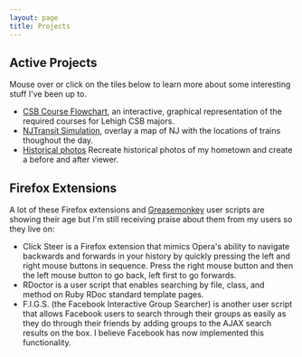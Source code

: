 ```yaml
---
layout: page
title: Projects
---
```


Active Projects
---------------

Mouse over or click on the tiles below to learn more about some interesting stuff I've been up to.

* [CSB Course Flowchart](csb_flowchart), an interactive, graphical representation of the required
  courses for Lehigh CSB majors.
* [NJTransit Simulation](stop_map), overlay a map of NJ with the locations of trains thoughout the
  day.
* [Historical photos](basking_ride_photos) Recreate historical photos of my
  hometown and create a before and after viewer.

Firefox Extensions
---------------

A lot of these Firefox extensions and
[Greasemonkey](http://www.greasespot.net/) user scripts are showing their age
but I'm still receiving praise about them from my users so they live on:

* Click Steer is a Firefox extension that mimics Opera's ability to navigate
  backwards and forwards in your history by quickly pressing the left and right
  mouse buttons in sequence. Press the right mouse button and then the left
  mouse button to go back, left first to go forwards.
* RDoctor is a user script that enables searching by file, class, and method on
  Ruby RDoc standard template pages.
* F.I.G.S. (the Facebook Interactive Group Searcher) is another user script
  that allows Facebook users to search through their groups as easily as they
  do through their friends by adding groups to the AJAX search results on the
  box. I believe Facebook has now implemented this functionality.
